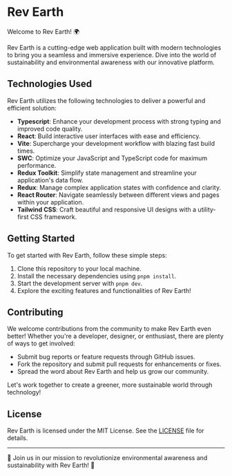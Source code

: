 # Rev Earth

Welcome to Rev Earth! 🌍

Rev Earth is a cutting-edge web application built with modern technologies to bring you a seamless and immersive experience. Dive into the world of sustainability and environmental awareness with our innovative platform.

## Technologies Used

Rev Earth utilizes the following technologies to deliver a powerful and efficient solution:

- **Typescript**: Enhance your development process with strong typing and improved code quality.
- **React**: Build interactive user interfaces with ease and efficiency.
- **Vite**: Supercharge your development workflow with blazing fast build times.
- **SWC**: Optimize your JavaScript and TypeScript code for maximum performance.
- **Redux Toolkit**: Simplify state management and streamline your application's data flow.
- **Redux**: Manage complex application states with confidence and clarity.
- **React Router**: Navigate seamlessly between different views and pages within your application.
- **Tailwind CSS**: Craft beautiful and responsive UI designs with a utility-first CSS framework.

## Getting Started

To get started with Rev Earth, follow these simple steps:

1. Clone this repository to your local machine.
2. Install the necessary dependencies using `pnpm install`.
3. Start the development server with `pnpm dev`.
4. Explore the exciting features and functionalities of Rev Earth!

## Contributing

We welcome contributions from the community to make Rev Earth even better! Whether you're a developer, designer, or enthusiast, there are plenty of ways to get involved:

- Submit bug reports or feature requests through GitHub issues.
- Fork the repository and submit pull requests for enhancements or fixes.
- Spread the word about Rev Earth and help us grow our community.

Let's work together to create a greener, more sustainable world through technology!

## License

Rev Earth is licensed under the MIT License. See the [LICENSE](LICENSE) file for details.

---

🌱 Join us in our mission to revolutionize environmental awareness and sustainability with Rev Earth! 🌱
